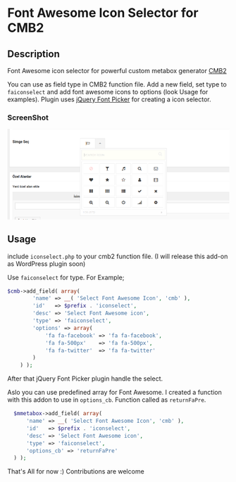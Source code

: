 # Font Awesome Icon Selector for CMB2

## Description
Font Awesome icon selector for powerful custom metabox generator [CMB2](https://github.com/WebDevStudios/CMB2 "Custom Metaboxes and Fields for WordPress 2")

You can use as field type in CMB2 function file. Add a new field, set type to `faiconselect` and add font awesome icons to options (look Usage for examples). Plugin uses [jQuery Font Picker](https://codeb.it/fonticonpicker/) for creating a icon selector. 

### ScreenShot
![Image](screen1.png?raw=true)

## Usage

include `iconselect.php` to your cmb2 function file. (I will release this add-on as WordPress plugin soon)

Use `faiconselect` for type. For Example;

```php
$cmb->add_field( array(
	    'name' => __( 'Select Font Awesome Icon', 'cmb' ),
	    'id'   => $prefix . 'iconselect',
	    'desc' => 'Select Font Awesome icon',
	    'type' => 'faiconselect',
	    'options' => array(
	    	'fa fa-facebook' => 'fa fa-facebook',
	    	'fa fa-500px'  	 => 'fa fa-500px',
	    	'fa fa-twitter'	 => 'fa fa-twitter'
	    )
	) );
  ```
  After that jQuery Font Picker plugin handle the select. 
  
  Aslo you can use predefined array for Font Awesome. I created a function with this addon to use in `options_cb`. Function called as `returnFaPre`.
  
  ```php
  	$mmetabox->add_field( array(
	    'name' => __( 'Select Font Awesome Icon', 'cmb' ),
	    'id'   => $prefix . 'iconselect',
	    'desc' => 'Select Font Awesome icon',
	    'type' => 'faiconselect',
	    'options_cb' => 'returnFaPre'
	) );
  ```
  That's All for now :) Contributions are welcome
  
